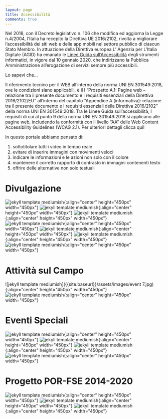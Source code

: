 ```yaml
---
layout: page
title: Accessibilità 
comments: true
---
```

Nel 2018, con il Decreto legislativo n. 106 che modifica ed aggiorna la Legge n.4/2004, l’Italia ha recepito la Direttiva UE 2016/2102, rivolta a migliorare l’accessibilità dei siti web e delle app mobili nel settore pubblico di ciascun Stato Membro. In attuazione della Direttiva europea L’ Agenzia per L’Italia Digitale (AGID) ha emanato le [Linee Guida sull’Accessibilità](https://www.agid.gov.it/it/design-servizi/accessibilita/linee-guida-accessibilita-strumenti-informatici) degli strumenti informatici, in vigore dal 10 gennaio 2020, che indirizzano la Pubblica Amministrazione all’erogazione di servizi sempre più accessibili.

Lo sapevi che…

Il riferimento tecnico per il WEB all’interno della norma UNI EN 301549:2018, ove le condizioni siano applicabili, è il l “Prospetto A.1: Pagine web – relazione tra il presente documento e i requisiti essenziali della Direttiva 2016/2102/EU” all’interno del capitolo “Appendice A (informativa): relazione tra il presente documento e i requisiti essenziali della Direttiva 2016/2102” della norma UNI EN 301549:2018. Tra le Linee Guida sull’accessibilità, I requisiti di cui al punto 9 della norma UNI EN 301549:2018 si applicano alle pagine web, includendo la conformità con il livello “AA” delle Web Content Accessibility Guidelines (WCAG 2.1). Per ulteriori dettagli clicca qui!

In questo portale abbiamo pensato di:

1) sottotitolare tutti i video in tempo reale
2) evitare di inserire immagini con movimenti veloci
3) indicare le informazioni e le azioni non solo con il colore
4) mantenere il corretto rapporto di contrasto in immagini contenenti testo
5) offrire delle alternative non solo testuali



Divulgazione
===========
![jekyll template mediumish]({{site.baseurl}}/assets/images/event9.jpg){:align="center" height="450px" width="450px"}
![jekyll template mediumish]({{site.baseurl}}/assets/images/event6.jpg){:align="center" height="450px" width="450px"}
![jekyll template mediumish]({{site.baseurl}}/assets/images/event12.jpg){:align="center" height="450px" width="450px"}
![jekyll template mediumish]({{site.baseurl}}/assets/images/event13.jpg){:align="center" height="450px" width="450px"}
![jekyll template mediumish]({{site.baseurl}}/assets/images/event4.jpg){:align="center" height="450px" width="450px"}
![jekyll template mediumish]({{site.baseurl}}/assets/images/event5.jpg){:align="center" height="450px" width="450px"}
![jekyll template mediumish]({{site.baseurl}}/assets/images/event14.jpg){:align="center" height="450px" width="450px"}


Attività sul Campo
===========
![jekyll template mediumish]({{site.baseurl}}/assets/images/event 7.jpg){:align="center" height="450px" width="450px"}
![jekyll template mediumish]({{site.baseurl}}/assets/images/event8.jpg){:align="center" height="450px" width="450px"}


Eventi Speciali
===========
![jekyll template mediumish]({{site.baseurl}}/assets/images/event15b.jpg){:align="center" height="450px" width="450px"}
![jekyll template mediumish]({{site.baseurl}}/assets/images/event15c.jpg){:align="center" height="450px" width="450px"}
![jekyll template mediumish]({{site.baseurl}}/assets/images/event10.png){:align="center" height="450px" width="450px"}
![jekyll template mediumish]({{site.baseurl}}/assets/images/event11.png){:align="center" height="450px" width="450px"}


Progetto POR-FSE 2014-2020
===========
![jekyll template mediumish]({{site.baseurl}}/assets/images/event2.png){:align="center" height="450px" width="450px"}
![jekyll template mediumish]({{site.baseurl}}/assets/images/evento3.jpg){:align="center" height="450px" width="450px"}
![jekyll template mediumish]({{site.baseurl}}/assets/images/event1.png){:align="center" height="450px" width="450px"}

